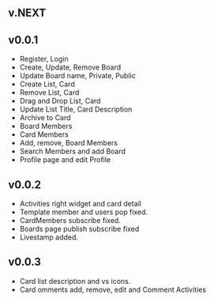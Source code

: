 ## v.NEXT

## v0.0.1
* Register, Login
* Create, Update, Remove Board
* Update Board name, Private, Public
* Create List, Card
* Remove List, Card
* Drag and Drop List, Card
* Update List Title, Card Description
* Archive to Card
* Board Members
* Card Members
* Add, remove, Board Members
* Search Members and add Board
* Profile page and edit Profile


## v0.0.2
* Activities right widget and card detail
* Template member and users pop fixed.
* CardMembers subscribe fixed.
* Boards page publish subscribe fixed
* Livestamp added.

## v0.0.3
* Card list description and vs icons.
* Card omments add, remove, edit and Comment Activities
